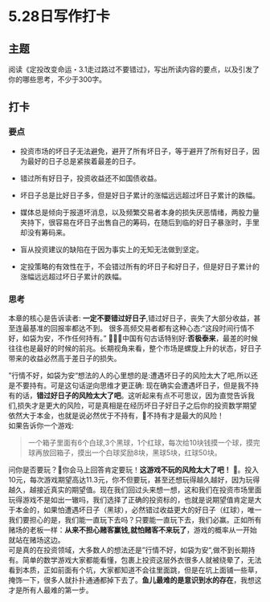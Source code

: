 # 5.28日写作打卡

## 主题
阅读《定投改变命运・3.1走过路过不要错过》，写出所读内容的要点，以及引发了你的哪些思考，不少于300字。

## 打卡
### 要点
- 投资市场的坏日子无法避免，避开了所有坏日子，等于避开了所有好日子，因为最好的日子总是紧挨着最差的日子。

- 错过所有好日子，投资收益还不如国债收益。

- 坏日子总是比好日子多，但是好日子累计的涨幅远远超过坏日子累计的跌幅。
- 媒体总是倾向于报道坏消息，以及频繁交易者本身的损失厌恶情绪，两股力量夹持下，很容易在坏日子出售自己的筹码，在随后到临的好日子暴涨时，手里却没有筹码来。
- 盲从投资建议的缺陷在于因为事实上的无知无法做到坚定。
- 定投策略的有效性在于，不会错过所有的坏日子和好日子，但是好日子累计的涨幅远远超过坏日子累计的跌幅。
### 思考
本章的核心是告诉读者: **一定不要错过好日子**,错过好日子，丧失了大部分收益，甚至连最基准的回报率都达不到。
很多高频交易者都有这种心态:“这段时间行情不好，如袋为安，不作任何持有。” 中国有句古话特别好:**否极泰来**，最差的时候往往也是最好的时候的前兆。长期视角来看，整个市场是螺旋上升的状态，好日子带来的收益必然高于差日子的损失。  

”行情不好，如袋为安“想法的人的心里想的是:遭遇坏日子的风险太大了吧,所以还是不要持有。可是这句话逆向思维才更正确: 现在确实会遭遇坏日子，但是我不持有的话，**错过好日子的风险太大了吧**。这听起来有点不可思议，因为直觉告诉我们,损失才是更大的风险，可是真相是在经历坏日子好日子之后你的投资数学期望依然大于本金，也就是说必然优于不持有，不持有才是最大的风险！   
如果告诉你一个游戏:
> 一个箱子里面有6个白球,3个黑球，1个红球，每次给10块钱摸一个球，摸完球再放回箱子，摸出一个白球奖励8块，黑球5块，红球50块。

问你是否要玩？你会马上回答肯定要玩！**这游戏不玩的风险太大了吧！** 。投入10元，每次游戏期望高达11.3元，你不但要玩，甚至还想玩得越久越好，因为玩得越久，越接近真实的期望值。现在我们回过头来想一想，这和我们在投资市场里面玩得游戏不是如出一辙吗，我们选择了正确的投资标的，也就是说期望值肯定是大于本金的，如果怕遭遇坏日子（黑球），必然错过收益更大的好日子（红球），唯一我们要担心的是，我们能一直玩下去吗？只要能一直玩下去，我们必赢。正如所有赌场的老板一样：**从来不担心赌客赢钱,就怕赌客不来玩了**，游戏的概率从一开始就站在赌场这边。  
可是真的在投资领域，大多数人的想法还是”行情不好，如袋为安“,做不到长期持有。简单的数学游戏大家都能看懂，包裹上投资这层外衣很多人就被绕晕了，无法看到本质，正如前面有个坑，大家都知道不会往里面跳，但是在坑上面铺一些草，掩饰一下，很多人就扑扑通通都掉下去了。**鱼儿最难的是意识到水的存在**，我想这才是所有人最难的第一步。


